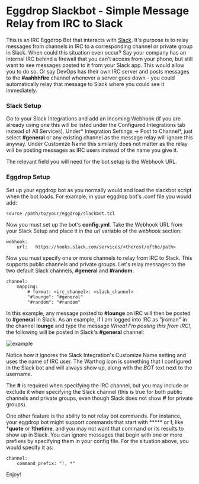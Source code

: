 Eggdrop Slackbot - Simple Message Relay from IRC to Slack
================

This is an IRC Eggdrop Bot that interacts with [Slack](https://slack.com/).  It's purpose is to relay messages from channels in IRC to a corresponding channel or private group in Slack.  When could this situation even occur?  Say your company has an internal IRC behind a firewall that you can't access from your phone, but still want to see messages posted to it from your Slack app.  This would allow you to do so.  Or say DevOps has their own IRC server and posts messages to the **#aahhhfire** channel whenever a server goes down - you could automatically relay that message to Slack where you could see it immediately.

### Slack Setup

Go to your Slack Integrations and add an Incoming Webhook (if you are already using one this will be listed under the Configured Integrations tab instead of All Services).  Under* Integration Settings -> Post to Channel*, just select **#general** or any existing channel as the message relay will ignore this anyway.  Under Customize Name this similarly does not matter as the relay will be posting messages as IRC users instead of the name you give it.

The relevant field you will need for the bot setup is the Webhook URL.

### Eggdrop Setup

Set up your eggdrop bot as you normally would and load the slackbot script when the bot loads.  For example, in your eggdrop bot's .conf file you would add:

    source /path/to/your/eggdrop/slackbot.tcl

Now you must set up the bot's **config.yml**.  Take the Webhook URL from your Slack Setup and place it in the *url* variable of the *webhook* section:

    webhook:
        url:   https://hooks.slack.com/services/<therest/ofthe/path>

Now you must specify one or more channels to relay from IRC to Slack.  This supports public channels and private groups.  Let's relay messages to the two default Slack channels, **#general** and **#random**:

    channel:
        mapping:
            # format: <irc_channel>: <slack_channel>
            "#lounge": "#general"
            "#random": "#random"

In this example, any message posted to **#lounge** on IRC will then be posted to **#general** in Slack.  As an example,  if I am logged into IRC as "jroman" in the channel **lounge** and type the message *Whoa! I'm posting this from IRC!*, the following will be posted in Slack's **#general** channel:

![example](https://raw.githubusercontent.com/jasonroman/eggdrop-slackbot/master/example.png)

Notice how it ignores the Slack Integration's Customize Name setting and uses the name of IRC user.  The Warthog icon is something that I configured in the Slack bot and will always show up, along with the *BOT* text next to the username.

The **#** is required when specifying the IRC channel, but you may include or exclude it when specifying the Slack channel (this is true for both public channels and private groups, even though Slack does not show **#** for private groups).

One other feature is the ability to not relay bot commands.  For instance, your eggdrop bot might support commands that start with ***** or **!**, like ***quote** or **!thetime**, and you may not want that command or its results to show up in Slack.  You can ignore messages that begin with one or more prefixes by specifying them in your config file.  For the situation above, you would specify it as:

    channel:
        command_prefix: "!, *"

Enjoy!